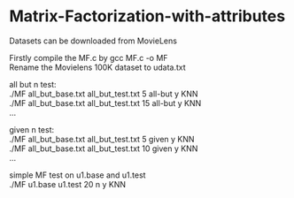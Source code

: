 # Matrix-Factorization-with-attributes

Datasets can be downloaded from MovieLens<br />

Firstly compile the MF.c by gcc MF.c -o MF<br />
Rename the Movielens 100K dataset to udata.txt<br />

all but n test:<br />
./MF all_but_base.txt all_but_test.txt 5 all-but y KNN<br />
./MF all_but_base.txt all_but_test.txt 15 all-but y KNN<br />
...


given n test:<br />
./MF all_but_base.txt all_but_test.txt 5 given y KNN<br />
./MF all_but_base.txt all_but_test.txt 10 given y KNN<br />
...

simple MF test on u1.base and u1.test<br />
./MF u1.base u1.test 20 n y KNN<br />
